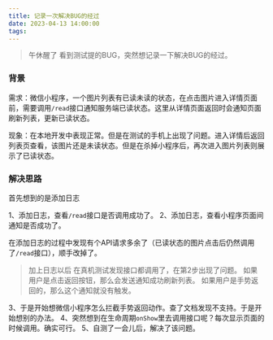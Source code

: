 ```yaml
---
title: 记录一次解决BUG的经过
date: 2023-04-13 14:00:00
tags:
---
```


> 午休醒了 看到测试提的BUG，突然想记录一下解决BUG的经过。

### 背景

需求：微信小程序，一个图片列表有已读未读的状态，在点击图片进入详情页面前，需要调用`/read`接口通知服务端已读状态。这里从详情页面返回时会通知页面刷新列表，更新已读状态。

现象：在本地开发中表现正常。但是在测试的手机上出现了问题。进入详情后返回列表页查看，该图片还是未读状态。但是在杀掉小程序后，再次进入图片列表则展示了已读状态。

### 解决思路

首先想到的是添加日志

1、添加日志，查看`/read`接口是否调用成功了。
2、添加日志，查看小程序页面间通知是否成功了。

在添加日志的过程中发现有个API请求多余了（已读状态的图片点击后仍然调用了`/read`接口），顺手改掉了。

> 加上日志以后 在真机测试发现接口都调用了，在第2步出现了问题。
> 如果用户是点击返回按钮，那么会发送通知成功刷新列表。
> 如果用户是手势返回的，那么这个通知就没有触发。

3、于是开始想微信小程序怎么拦截手势返回动作。查了文档发现不支持。于是开始想别的办法。
4、突然想到在生命周期`onShow`里去调用接口呢？每次显示页面的时候调用。确实可行。
5、自测了一会儿后，解决了该问题。
